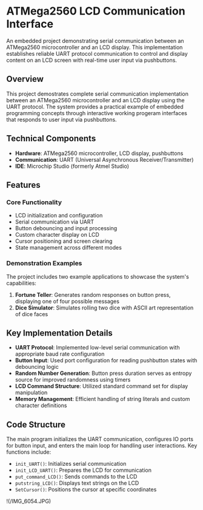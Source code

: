 # ATMega2560 LCD Communication Interface
An embedded project demonstrating serial communication between an ATMega2560 microcontroller and an LCD display. This implementation establishes reliable UART protocol communication to control and display content on an LCD screen with real-time user input via pushbuttons.

## Overview
This project demostrates complete serial communication implementation between an ATMega2560 microcontroller and an LCD display using the UART protocol. The system provides a practical example of embedded programming concepts through interactive working progeram interfaces that responds to user input via pushbuttons.

## Technical Components
- **Hardware**: ATMega2560 microcontroller, LCD display, pushbuttons
- **Communication**: UART (Universal Asynchronous Receiver/Transmitter)
- **IDE**: Microchip Studio (formerly Atmel Studio)

## Features

### Core Functionality
- LCD initialization and configuration
- Serial communication via UART
- Button debouncing and input processing
- Custom character display on LCD
- Cursor positioning and screen clearing
- State management across different modes

### Demonstration Examples
The project includes two example applications to showcase the system's capabilities:
1. **Fortune Teller**: Generates random responses on button press, displaying one of four possible messages
2. **Dice Simulator**: Simulates rolling two dice with ASCII art representation of dice faces

## Key Implementation Details

- **UART Protocol**: Implemented low-level serial communication with appropriate baud rate configuration
- **Button Input**: Used port configuration for reading pushbutton states with debouncing logic
- **Random Number Generation**: Button press duration serves as entropy source for improved randomness using timers
- **LCD Command Structure**: Utilized standard command set for display manipulation
- **Memory Management**: Efficient handling of string literals and custom character definitions

## Code Structure

The main program initializes the UART communication, configures IO ports for button input, and enters the main loop for handling user interactions. Key functions include:

- `init_UART()`: Initializes serial communication
- `init_LCD_UART()`: Prepares the LCD for communication
- `put_command_LCD()`: Sends commands to the LCD
- `putstring_LCD()`: Displays text strings on the LCD
- `SetCursor()`: Positions the cursor at specific coordinates


!(/IMG_6054.JPG)
